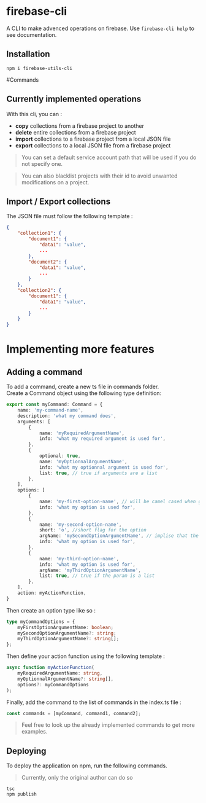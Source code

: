 # firebase-cli

A CLI to make advenced operations on firebase. Use `firebase-cli help` to see documentation. 

## Installation

```shell
npm i firebase-utils-cli
```

#Commands

## Currently implemented operations
With this cli, you can :
- **copy** collections from a firebase project to another
- **delete** entire collections from a firebase project
- **import** collections to a firebase project from a local JSON file
- **export** collections to a local JSON file from a firebase project

>You can set a default service account path that will be used if you do not specify one.

>You can also blacklist projects with their id to avoid unwanted modifications on a project.

## Import / Export collections

The JSON file must follow the following template :
```json
{
    "collection1": {
        "document1": {
            "data1": "value",
            ...
        },
        "document2": {
            "data1": "value",
            ...
        }
    },
    "collection2": {
        "document1": {
            "data1": "value",
            ...
        }
    }
}
```

# Implementing more features

## Adding a command

To add a command, create a new ts file in commands folder.\
Create a Command object using the following type definition:
```typescript
export const myCommand: Command = {
    name: 'my-command-name',
    description: 'what my command does',
    arguments: [
        {
            name: 'myRequiredArgumentName',
            info: 'what my required argument is used for',
        },
        {
            optional: true,
            name: 'myOptionnalArgumentName',
            info: 'what my optionnal argument is used for',
            list: true, // true if arguments are a list
        },
    ],
    options: [
        {
            name: 'my-first-option-name', // will be camel cased when given in options
            info: 'what my option is used for',
        },
        {
            name: 'my-second-option-name',
            short: 'o', //short flag for the option
            argName: 'mySecondOptionArgumentName', // implise that the option needs an argument
            info: 'what my option is used for',
        },
        { 
            name: 'my-third-option-name',
            info: 'what my option is used for',
            argName: 'myThirdOptionArgumentName',
            list: true, // true if the param is a list
        },
    ],
    action: myActionFunction,
}
```

Then create an option type like so :
```typescript
type myCommandOptions = {
    myFirstOptionArgumentName: boolean;
    mySecondOptionArgumentName?: string;
    myThirdOptionArgumentName?: string[];
};
```

Then define your action function using the following template :
```typescript
async function myActionFunction(
    myRequiredArgumentName: string,
    myOptionnalArgumentName?: string[],
    options?: myCommandOptions
);
```

Finally, add the command to the list of commands in the index.ts file :
```typescript
const commands = [myCommand, command1, command2];
```

> Feel free to look up the already implemented commands to get more examples.

## Deploying

To deploy the application on npm, run the following commands. 
> Currently, only the original author can do so
```shell
tsc
npm publish
```
